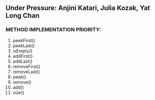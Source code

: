 ## Under Pressure: Anjini Katari, Julia Kozak, Yat Long Chan

### METHOD IMPLEMENTATION PRIORITY:

1. peekFirst()
2. peekLast()
3. isEmpty()
4. addFirst()
5. addLast()
6. removeFirst()
7. removeLast()
8. peek()
9. remove()
10. add()
11. size()
